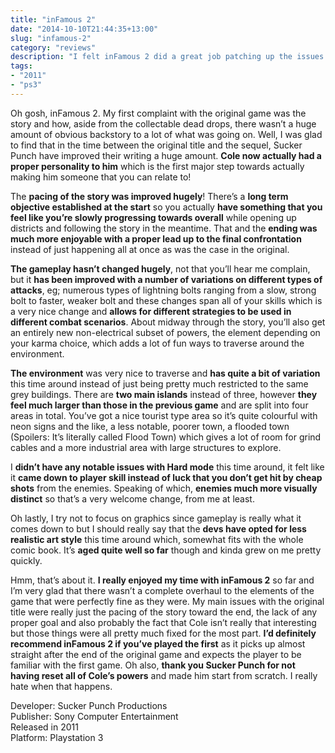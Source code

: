 ```yaml
---
title: "inFamous 2"
date: "2014-10-10T21:44:35+13:00"
slug: "infamous-2"
category: "reviews"
description: "I felt inFamous 2 did a great job patching up the issues of the original game and enhancing the systems that already worked well!"
tags:
- "2011"
- "ps3"
---
```


Oh gosh, inFamous 2. My first complaint with the original game was the story and how, aside from the collectable dead drops, there wasn’t a huge amount of obvious backstory to a lot of what was going on. Well, I was glad to find that in the time between the original title and the sequel, Sucker Punch have improved their writing a huge amount. **Cole now actually had a proper personality to him** which is the first major step towards actually making him someone that you can relate to!

The **pacing of the story was improved hugely**! There’s a **long term objective established at the start** so you actually **have something that you feel like you’re slowly progressing towards overall** while opening up districts and following the story in the meantime. That and the **ending was much more enjoyable with a proper lead up to the final confrontation** instead of just happening all at once as was the case in the original.

**The gameplay hasn’t changed hugely**, not that you’ll hear me complain, but it **has been improved with a number of variations on different types of attacks**, eg; numerous types of lightning bolts ranging from a slow, strong bolt to faster, weaker bolt and these changes span all of your skills which is a very nice change and **allows for different strategies to be used in different combat scenarios**. About midway through the story, you’ll also get an entirely new non-electrical subset of powers, the element depending on your karma choice, which adds a lot of fun ways to traverse around the environment.

**The environment** was very nice to traverse and **has quite a bit of variation** this time around instead of just being pretty much restricted to the same grey buildings. There are **two main islands** instead of three, however **they feel much larger than those in the previous game** and are split into four areas in total. You’ve got a nice tourist type area so it’s quite colourful with neon signs and the like, a less notable, poorer town, a flooded town (Spoilers: It’s literally called Flood Town) which gives a lot of room for grind cables and a more industrial area with large structures to explore.

I **didn’t have any notable issues with Hard mode** this time around, it felt like it **came down to player skill instead of luck that you don’t get hit by cheap shots** from the enemies. Speaking of which, **enemies much more visually distinct** so that’s a very welcome change, from me at least.

Oh lastly, I try not to focus on graphics since gameplay is really what it comes down to but I should really say that the **devs have opted for less realistic art style** this time around which, somewhat fits with the whole comic book. It’s **aged quite well so far** though and kinda grew on me pretty quickly.

Hmm, that’s about it. **I really enjoyed my time with inFamous 2** so far and I’m very glad that there wasn’t a complete overhaul to the elements of the game that were perfectly fine as they were. My main issues with the original title were really just the pacing of the story toward the end, the lack of any proper goal and also probably the fact that Cole isn’t really that interesting but those things were all pretty much fixed for the most part. **I’d definitely recommend inFamous 2 if you’ve played the first** as it picks up almost straight after the end of the original game and expects the player to be familiar with the first game. Oh also, **thank you Sucker Punch for not having reset all of Cole’s powers** and made him start from scratch. I really hate when that happens.

Developer: Sucker Punch Productions \
Publisher: Sony Computer Entertainment \
Released in 2011 \
Platform: Playstation 3